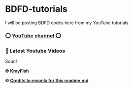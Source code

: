# BDFD-tutorials
I will be posting BDFD codes here from my YouTube tutorials 

### ⭕ [YouTube channel](https://youtube.com/channel/UCXQ5fsyWx3hEr93CbStfjyA) ⭕

### 🎲 Latest Youtube Videos

<!-- YOUTUBE:START -->
Soon! 
<!-- YOUTUBE:END -->


**© [KrayFish](https://github.com/krayz-clous)**

**© [Credits to reconlx for this readme.md](https://github.com/reconlx)**
